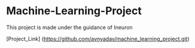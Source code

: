 # Machine-Learning-Project
This project is made under the guidance of Ineuron


[Project_Link] (https://github.com/avnyadav/machine_learning_project.git)
